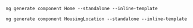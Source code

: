 `ng generate component Home --standalone --inline-template`

`ng generate component HousingLocation --standalone --inline-template`



